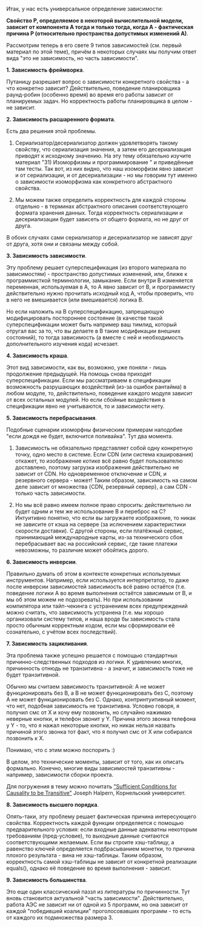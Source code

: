Итак, у нас есть универсальное определение зависимости:

**Свойство P, определяемое в некоторой вычислительной модели, зависит от компонента A тогда и только тогда, когда A - фактическая причина P (относительно пространства допустимых изменений A)**.

Рассмотрим теперь в его свете 9 типов зависимостей (см. первый материал по этой теме), причём в некоторых случаях мы получим ответ вида "это не зависимость, но часть зависимости".

**1. Зависимость фреймворка**.

Путаницу разрешает вопрос о зависимости конкретного свойства - а что конкретно зависит? Действительно, поведение планировщика раунд-робин (особенно время) во время его работы зависит от планируемых задач. Но корректность работы планировщика в целом - не зависит.

**2. Зависимость расшаренного формата**.

Есть два решения этой проблемы.

1. Сериализатор/десериализатор должен удовлетворять такому свойству, что сериализация значения, а затем его десериализация приводят к исходному значению. На эту тему обязательно изучите материал "31) Изоморфизмы и программирование " и приведённые там тесты. Так вот, из них видно, что наш изоморфизм явно зависит и от сериализации, и от десериализации - но мы говорим тут именно о зависимости изоморфизма как конкретного абстрактного свойства.

2. Мы можем также определить корректность для каждой стороны отдельно - в терминах абстрактного описания соответствующего формата хранения данных. Тогда корректность сериализации и десериализации будет зависеть от общего формата, но не друг от друга.

В обоих случаях сами сериализатор и десериализатор не зависят друг от друга, хотя они и связаны между собой. 

**3. Зависимость зависимости**.

Эту проблему решает суперспецификация (из второго материала по зависимостям) - пространство допустимых изменений, или, ближе к программисткой терминологии, замыкание. Если внутри B изменяется переменная, используемая в A, то A явно зависит от B, и программисту действительно нужно прочитать исходный код A, чтобы проверить, что в него не вмешивается (или вмешивается) логика B.

Но если наложить на B суперспецификацию, запрещающую модифицировать постороннее состояние (в качестве такой суперспецификации может быть например ваш тимлид, который отругал вас за то, что вы делаете в B такие модификации внешних состояний), то тогда зависимость (а вместе с ней и необходимость дополнительного изучения кода) исчезает.

**4. Зависимость краша**.

Этот вид зависимости, как вы, возможно, уже поняли - лишь продолжение предыдущей. На помощь снова приходят суперспецификации. Если мы рассматриваем в спецификации возможность разрушающих воздействий (из-за ошибок рантайма) в любом модуле, то, действительно, поведение каждого модуля зависит от всех остальных модулей. Но если сбойные воздействия в спецификации явно не учитываются, то и зависимости нету.

**5. Зависимость перебрасывания**.

Подобные сценарии изоморфны физическим примерам наподобие "если дождя не будет, включится поливайка". Тут два момента.

1. Зависимость не обязательно представляет собой одну конкретную точку, одно место в системе. Если CDN (или система кэширования) откажет, то изображение котике всё равно будет пользователю доставлено, поэтому загрузка изображения действительно не зависит от CDN. Но одновременное отключение и CDN, и резервного сервера - может! Таким образом, зависимость на самом деле зависит от множества {CDN, резервный сервер}, а сам CDN - только часть зависимости.

2. Но мы всё равно имеем полное право спросить: действительно ли будет одним и тем же использование B и переброс на C? Интуитивно понятно, что если вы загружаете изображение, то никак не зависите от кэша на сервере (за ислючением характеристики скорости доставки). С другой стороны, если платёжный сервис, принимающий международные карты, из-за технического сбоя перебрасывает вас на российский сервис, где такие платежи невозможны, то различие может обойтись дорого.

**6. Зависимость инверсии**.

Правильно думать об этом в контексте конкретных используемых инструментов. Например, если используется интерпретатор, то даже после инверсии зависимостей зависимость всё равно остаётся (т.е. поведение логики A во время выполнения остаётся зависимым от B, и мы об этом можем не подозревать). Но при использовании компилятора или тайп-чекинга с устранением всех предупреждений можно считать, что зависимость устранена (т.е. мы хорошо организовали систему типов, и наша вроде бы зависимость стала просто обычным корректным кодом, если мы сформировали её сознательно, с учётом всех последствий). 

**7. Зависимость зацикливания**.

Эта проблема также успешно решается с помощью стандартных причинно-следственных подходов из логики. К удивлению многих, причинность отнюдь не транзитивна - а значит, и зависимость тоже не будет транзитивной.

Обычно мы считаем зависимость транзитивной: A не может функционировать без B, а B не может функционировать без C, поэтому A не может функционировать без C. Однако, контринтуитивный момент, что нет, подобная зависимость не транзитивна. Условно говоря, я получил смс от X и хочу ему позвонить, но случайно нажимаю неверные кнопки, и телефон звонит у Y. Причина этого звонка телефона у Y - то, что я нажал некоторые кнопки, но никак нельзя назвать причиной этого звонка тот факт, что я получил смс от X или собирался позвонить к X.

Понимаю, что с этим можно поспорить :)

В целом, это технические моменты, зависит от того, как их описать формально. Конечно, многие виды зависимостей транзитивны - например, зависимости сборки проекта.

Для погружения в тему можно почитать ["Sufficient Conditions for Causality to be Transitive"](https://www.cs.cornell.edu/home/halpern/papers/transitivity.pdf) Joseph Halpern, Корнельский университет. 

**8. Зависимость высшего порядка**.

Опять-таки, эту проблему решает фактическая причина интересующего свойства. Корректность каждой функции определяется с помощью предварительного условия: если входные данные адекватны некоторым требованиям (пред-условие), то выходные данные считаются соответствующими желаемым. Если вы строите хэш-таблицу, а равенство ключей определяется подбрасыванием монетки, то причина плохого результата - вина не хэш-таблицы. Таким образом, корректность самой хэш-таблицы не зависит от конкретной реализации equals(), однако её поведение во время выполнения - зависит.

**9. Зависимость большинства**.

Это еще один классический паззл из литературы по причинности. Тут вновь становится актуальной "часть зависимости". Действительно, работа АЭС не зависит ни от одной из 5 программ, но она зависит от каждой "победившей коалиции" проголосовавших программ - то есть от каждого их подмножества размера 3. 
